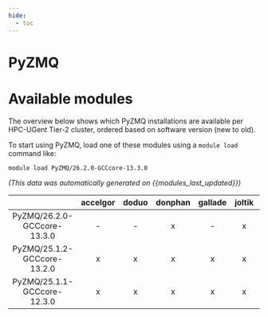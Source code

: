 ```yaml
---
hide:
  - toc
---
```


PyZMQ
=====

# Available modules


The overview below shows which PyZMQ installations are available per HPC-UGent Tier-2 cluster, ordered based on software version (new to old).

To start using PyZMQ, load one of these modules using a `module load` command like:

```shell
module load PyZMQ/26.2.0-GCCcore-13.3.0
```

*(This data was automatically generated on {{modules_last_updated}})*  

| |accelgor|doduo|donphan|gallade|joltik|shinx|
| :---: | :---: | :---: | :---: | :---: | :---: | :---: |
|PyZMQ/26.2.0-GCCcore-13.3.0|-|-|x|-|x|-|
|PyZMQ/25.1.2-GCCcore-13.2.0|x|x|x|x|x|x|
|PyZMQ/25.1.1-GCCcore-12.3.0|x|x|x|x|x|x|
